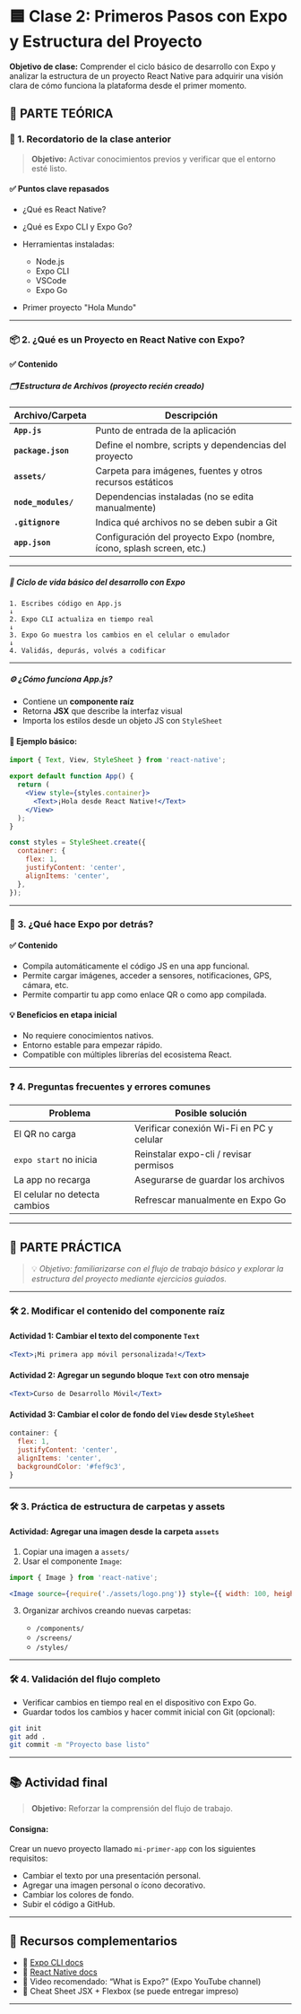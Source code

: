 # 🟦 **Clase 2: Primeros Pasos con Expo y Estructura del Proyecto**

**Objetivo de clase:** Comprender el ciclo básico de desarrollo con Expo y analizar la estructura de un proyecto React Native para adquirir una visión clara de cómo funciona la plataforma desde el primer momento.

## 📘 PARTE TEÓRICA 

### 🎯 1. Recordatorio de la clase anterior

> **Objetivo:** Activar conocimientos previos y verificar que el entorno esté listo.

#### ✅ Puntos clave repasados

* ¿Qué es React Native?
* ¿Qué es Expo CLI y Expo Go?
* Herramientas instaladas:

  * Node.js
  * Expo CLI
  * VSCode
  * Expo Go
* Primer proyecto "Hola Mundo"

---

### 📦 2. ¿Qué es un Proyecto en React Native con Expo? 

#### ✅ Contenido

##### 🗂 Estructura de Archivos (proyecto recién creado)

| Archivo/Carpeta     | Descripción                                                          |
| ------------------- | -------------------------------------------------------------------- |
| **`App.js`**        | Punto de entrada de la aplicación                                    |
| **`package.json`**  | Define el nombre, scripts y dependencias del proyecto                |
| **`assets/`**       | Carpeta para imágenes, fuentes y otros recursos estáticos            |
| **`node_modules/`** | Dependencias instaladas (no se edita manualmente)                    |
| **`.gitignore`**    | Indica qué archivos no se deben subir a Git                          |
| **`app.json`**      | Configuración del proyecto Expo (nombre, ícono, splash screen, etc.) |

---

##### 🔄 Ciclo de vida básico del desarrollo con Expo

```plaintext
1. Escribes código en App.js
↓
2. Expo CLI actualiza en tiempo real
↓
3. Expo Go muestra los cambios en el celular o emulador
↓
4. Validás, depurás, volvés a codificar
```

---

##### ⚙️ ¿Cómo funciona App.js?

* Contiene un **componente raíz**
* Retorna **JSX** que describe la interfaz visual
* Importa los estilos desde un objeto JS con `StyleSheet`

#### 📌 Ejemplo básico:

```jsx
import { Text, View, StyleSheet } from 'react-native';

export default function App() {
  return (
    <View style={styles.container}>
      <Text>¡Hola desde React Native!</Text>
    </View>
  );
}

const styles = StyleSheet.create({
  container: {
    flex: 1,
    justifyContent: 'center',
    alignItems: 'center',
  },
});
```

---

### 📖 3. ¿Qué hace Expo por detrás?

#### ✅ Contenido

* Compila automáticamente el código JS en una app funcional.
* Permite cargar imágenes, acceder a sensores, notificaciones, GPS, cámara, etc.
* Permite compartir tu app como enlace QR o como app compilada.

#### 💡 Beneficios en etapa inicial

* No requiere conocimientos nativos.
* Entorno estable para empezar rápido.
* Compatible con múltiples librerías del ecosistema React.

---

### ❓ 4. Preguntas frecuentes y errores comunes

| Problema                      | Posible solución                         |
| ----------------------------- | ---------------------------------------- |
| El QR no carga                | Verificar conexión Wi-Fi en PC y celular |
| `expo start` no inicia        | Reinstalar expo-cli / revisar permisos   |
| La app no recarga             | Asegurarse de guardar los archivos       |
| El celular no detecta cambios | Refrescar manualmente en Expo Go         |

---

## 🧪 PARTE PRÁCTICA

> 💡 *Objetivo: familiarizarse con el flujo de trabajo básico y explorar la estructura del proyecto mediante ejercicios guiados.*

---

### 🛠 2. Modificar el contenido del componente raíz

#### Actividad 1: Cambiar el texto del componente `Text`

```jsx
<Text>¡Mi primera app móvil personalizada!</Text>
```

#### Actividad 2: Agregar un segundo bloque `Text` con otro mensaje

```jsx
<Text>Curso de Desarrollo Móvil</Text>
```

#### Actividad 3: Cambiar el color de fondo del `View` desde `StyleSheet`

```jsx
container: {
  flex: 1,
  justifyContent: 'center',
  alignItems: 'center',
  backgroundColor: '#fef9c3',
}
```

---

### 🛠 3. Práctica de estructura de carpetas y assets

#### Actividad: Agregar una imagen desde la carpeta `assets`

1. Copiar una imagen a `assets/`
2. Usar el componente `Image`:

```jsx
import { Image } from 'react-native';

<Image source={require('./assets/logo.png')} style={{ width: 100, height: 100 }} />
```

3. Organizar archivos creando nuevas carpetas:

   * `/components/`
   * `/screens/`
   * `/styles/`

---

### 🛠 4. Validación del flujo completo

* Verificar cambios en tiempo real en el dispositivo con Expo Go.
* Guardar todos los cambios y hacer commit inicial con Git (opcional):

```bash
git init
git add .
git commit -m "Proyecto base listo"
```

---

## 📚 Actividad final

> **Objetivo:** Reforzar la comprensión del flujo de trabajo.

#### Consigna:

Crear un nuevo proyecto llamado `mi-primer-app` con los siguientes requisitos:

* Cambiar el texto por una presentación personal.
* Agregar una imagen personal o ícono decorativo.
* Cambiar los colores de fondo.
* Subir el código a GitHub.

---

## 🧰 Recursos complementarios

* 📘 [Expo CLI docs](https://docs.expo.dev/)
* 📘 [React Native docs](https://reactnative.dev/)
* 🎥 Video recomendado: “What is Expo?” (Expo YouTube channel)
* 🧠 Cheat Sheet JSX + Flexbox (se puede entregar impreso)

---

